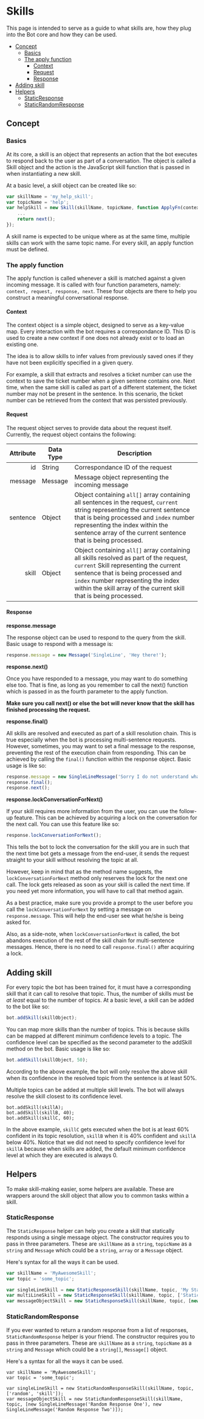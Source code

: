 # Skills

This page is intended to serve as a guide to what skills are, how they plug into the Bot core and how they can be used.

<!-- vim-markdown-toc GFM -->
* [Concept](#concept)
	* [Basics](#basics)
	* [The apply function](#the-apply-function)
		* [Context](#context)
		* [Request](#request)
		* [Response](#response)
* [Adding skill](#adding-skill)
* [Helpers](#helpers)
	* [StaticResponse](#staticresponse)
	* [StaticRandomResponse](#staticrandomresponse)

<!-- vim-markdown-toc -->

## Concept

### Basics

At its core, a skill is an object that represents an action that the bot executes to respond back to the user as part of a conversation. The object is called a Skill object and the action is the JavaScript skill function that is passed in when instantiating a new skill.

At a basic level, a skill object can be created like so:

```javascript
var skillName = 'my_help_skill';
var topicName = 'help';
var helpSkill = new Skill(skillName, topicName, function ApplyFn(context, request, response, next) {
	...
	return next();
});
```

A skill name is expected to be unique where as at the same time, multiple skills can work with the same topic name. For every skill, an apply function must be defined.

### The apply function

The apply function is called whenever a skill is matched against a given incoming message. It is called with four function parameters, namely: `context, request, response, next`. These four objects are there to help you construct a meaningful conversational response.

#### Context

The context object is a simple object, designed to serve as a key-value map. Every interaction with the bot requires a correspondance ID. This ID is used to create a new context if one does not already exist or to load an existing one. 

The idea is to allow skills to infer values from previously saved ones if they have not been explicitly specified in a given query. 

For example, a skill that extracts and resolves a ticket number can use the context to save the ticket number when a given sentene contains one. Next time, when the same skill is called as part of a different statement, the ticket number may not be present in the sentence. In this scenario, the ticket number can be retrieved from the context that was persisted previously.

#### Request

The request object serves to provide data about the request itself. Currently, the request object contains the following:

| Attribute | Data Type | Description                                           |
|----------:|-----------|-------------------------------------------------------|
| id        | String    | Correspondance ID of the request                      |
| message   | Message   | Message object representing the incoming message      |
| sentence  | Object    | Object containing `all[]` array containing all sentences in the request, `current` string representing the current sentence that is being processed and `index` number representing the index within the sentence array of the current sentence that is being processed.     |
| skill  | Object    | Object containing `all[]` array containing all skills resolved as part of the request, `current` Skill representing the current sentence that is being processed and `index` number representing the index within the skill array of the current skill that is being processed.     |

#### Response

**response.message**

The response object can be used to respond to the query from the skill. Basic usage to respond with a message is:

```javascript
response.message = new Message('SingleLine', 'Hey there!');
```

**response.next()**

Once you have responded to a message, you may want to do something else too. That is fine, as long as you remember to call the next() function which is passed in as the fourth parameter to the apply function. 

**Make sure you call next() or else the bot will never know that the skill has finished processing the request.**

**response.final()**

All skills are resolved and executed as part of a skill resolution chain. This is true especially when the bot is processing multi-sentence requests. However, sometimes, you may want to set a final message to the response, preventing the rest of the execution chain from responding. This can be achieved by calling the `final()` function within the response object. Basic usage is like so:

```javascript
response.message = new SingleLineMessage('Sorry I do not understand what you are trying to say.');
response.final();
response.next();
```

**response.lockConversationForNext()**

If your skill requires more information from the user, you can use the follow-up feature. This can be achieved by acquiring a lock on the conversation for the next call. You can use this feature like so:
 
 ```javascript
response.lockConversationForNext();
 ```
 
This tells the bot to lock the conversation for the skill you are in such that the next time bot gets a message from the end-user, it sends the request straight to your skill without resolving the topic at all.

However, keep in mind that as the method name suggests, the `lockConversationForNext` method only reserves the lock for the next one call. The lock gets released as soon as your skill is called the next time. If you need yet more information, you will have to call that method again.

As a best practice, make sure you provide a prompt to the user before you call the `lockConversationForNext` by setting a message on `response.message`. This will help the end-user see what he/she is being asked for.

Also, as a side-note, when `lockConversationForNext` is called, the bot abandons execution of the rest of the skill chain for multi-sentence messages. Hence, there is no need to call `response.final()` after acquiring a lock.

## Adding skill

For every topic the bot has been trained for, it must have a corresponding skill that it can call to resolve that topic. Thus, the number of skills must be *at least* equal to the number of topics. At a basic level, a skill can be added to the bot like so:

```javascript
bot.addSkill(skillObject);
```

You can map more skills than the number of topics. This is because skills can be mapped at different minimum confidence levels to a topic. The confidence level can be specified as the second parameter to the addSkill method on the bot. Basic usage is like so:

```javascript
bot.addSkill(skillObject, 50);
```

According to the above example, the bot will only resolve the above skill when its confidence in the resolved topic from the sentence is at least 50%.

Multiple topics can be added at multiple skill levels. The bot will always resolve the skill closest to its confidence level.

```javscript
bot.addSkill(skillA);
bot.addSkill(skillB, 40);
bot.addSkill(skillC, 60);
```

In the above example, `skillC` gets executed when the bot is at least 60% confident in its topic resolution, `skillB` when it is 40% confident and `skillA` below 40%. Notice that we did not need to specify confidence level for `skillA` because when skills are added, the default minimum confidence level at which they are executed is always 0.

## Helpers

To make skill-making easier, some helpers are available. These are wrappers around the skill object that allow you to common tasks within a skill.

### StaticResponse

The `StaticResponse` helper can help you create a skill that statically responds using a single message object. The constructor requires you to pass in three parameters. These are `skillName` as a `string`, `topicName` as a `string` and `Message` which could be a `string`, `array` or a `Message` object.

Here's syntax for all the ways it can be used.

```javascript
var skillName = 'MyAwesomeSkill';
var topic = 'some_topic';

var singleLineSkill = new StaticResponseSkill(skillName, topic, 'My Static Response');
var multiLineSkill = new StaticResponseSkill(skillName, topic, ['Static', 'Response']);
var messageObjectSkill = new StaticResponseSkill(skillName, topic, [new Message('MultiLine', ['Multi', 'Line'])]);
```

### StaticRandomResponse

If you ever wanted to return a random response from a list of responses, `StaticRandomResponse` helper is your friend. The constructor requires you to pass in three parameters. These are `skillName` as a `string`, `topicName` as a `string` and `Message` which could be a `string[]`, `Message[]` object.

Here's a syntax for all the ways it can be used.

```javscript
var skillName = 'MyAwesomeSkill';
var topic = 'some_topic';

var singleLineSkill = new StaticRandomResponseSkill(skillName, topic, ['random', 'skill']);
var messageObjectSkill = new StaticRandomResponseSkill(skillName, topic, [new SingleLineMessage('Random Response One'), new SingleLineMessage('Random Response Two')]);
```
